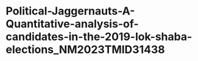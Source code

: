 # Political-Jaggernauts-A-Quantitative-analysis-of-candidates-in-the-2019-lok-shaba-elections_NM2023TMID31438
